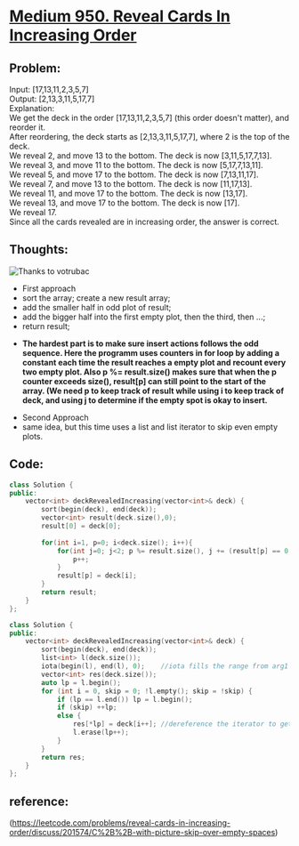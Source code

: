 # [Medium 950. Reveal Cards In Increasing Order](https://leetcode.com/problems/reveal-cards-in-increasing-order/)

## Problem:
Input: [17,13,11,2,3,5,7]  
Output: [2,13,3,11,5,17,7]  
Explanation:   
We get the deck in the order [17,13,11,2,3,5,7] (this order doesn't matter), and reorder it.  
After reordering, the deck starts as [2,13,3,11,5,17,7], where 2 is the top of the deck.  
We reveal 2, and move 13 to the bottom.  The deck is now [3,11,5,17,7,13].    
We reveal 3, and move 11 to the bottom.  The deck is now [5,17,7,13,11].  
We reveal 5, and move 17 to the bottom.  The deck is now [7,13,11,17].  
We reveal 7, and move 13 to the bottom.  The deck is now [11,17,13].  
We reveal 11, and move 17 to the bottom.  The deck is now [13,17].  
We reveal 13, and move 17 to the bottom.  The deck is now [17].  
We reveal 17.  
Since all the cards revealed are in increasing order, the answer is correct.  

## Thoughts:
  
![](https://assets.leetcode.com/users/votrubac/image_1543911256.png "Thanks to votrubac")

+ First approach
+ sort the array; create a new result array;
+ add the smaller half in odd plot of result;
+ add the bigger half into the first empty plot, then the third, then ...;
+ return result;
- **The hardest part is to make sure insert actions follows the odd sequence. Here the programm uses counters in for loop by adding a constant each time the result reaches a empty plot and recount every two empty plot. Also p %= result.size() makes sure that when the p counter exceeds size(), result[p] can still point to the start of the array. (We need p to keep track of result while using i to keep track of deck, and using j to determine if the empty spot is okay to insert.**

* Second Approach
* same idea, but this time uses a list and list iterator to skip even empty plots.


## Code:
```c++
class Solution {
public:
    vector<int> deckRevealedIncreasing(vector<int>& deck) {
        sort(begin(deck), end(deck));
        vector<int> result(deck.size(),0);
        result[0] = deck[0];
        
        for(int i=1, p=0; i<deck.size(); i++){
            for(int j=0; j<2; p %= result.size(), j += (result[p] == 0 ? 1 : 0)){
                p++;
            }
            result[p] = deck[i];
        }
        return result;
    }
};
```
```c++
class Solution {
public:
    vector<int> deckRevealedIncreasing(vector<int>& deck) {
        sort(begin(deck), end(deck));
        list<int> l(deck.size());
        iota(begin(l), end(l), 0);    //iota fills the range from arg1 to arg2 starting at arg3 l = {0,1,2,3...}
        vector<int> res(deck.size());
        auto lp = l.begin();
        for (int i = 0, skip = 0; !l.empty(); skip = !skip) {
            if (lp == l.end()) lp = l.begin();
            if (skip) ++lp;
            else {
                res[*lp] = deck[i++]; //dereference the iterator to get the value it points to
                l.erase(lp++);
            }
        }
        return res;
    }
};
```
## reference:
(https://leetcode.com/problems/reveal-cards-in-increasing-order/discuss/201574/C%2B%2B-with-picture-skip-over-empty-spaces)
